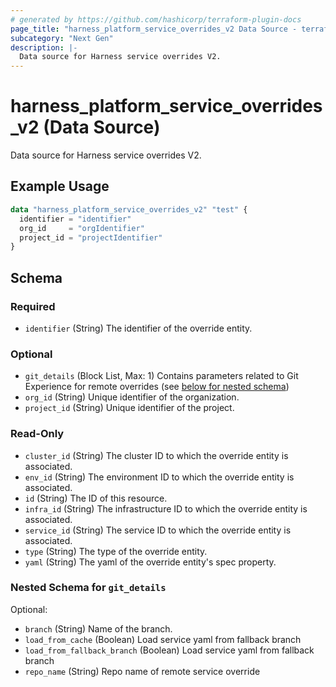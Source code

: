 ```yaml
---
# generated by https://github.com/hashicorp/terraform-plugin-docs
page_title: "harness_platform_service_overrides_v2 Data Source - terraform-provider-harness"
subcategory: "Next Gen"
description: |-
  Data source for Harness service overrides V2.
---
```


# harness_platform_service_overrides_v2 (Data Source)

Data source for Harness service overrides V2.

## Example Usage

```terraform
data "harness_platform_service_overrides_v2" "test" {
  identifier = "identifier"
  org_id     = "orgIdentifier"
  project_id = "projectIdentifier"
}
```

<!-- schema generated by tfplugindocs -->
## Schema

### Required

- `identifier` (String) The identifier of the override entity.

### Optional

- `git_details` (Block List, Max: 1) Contains parameters related to Git Experience for remote overrides (see [below for nested schema](#nestedblock--git_details))
- `org_id` (String) Unique identifier of the organization.
- `project_id` (String) Unique identifier of the project.

### Read-Only

- `cluster_id` (String) The cluster ID to which the override entity is associated.
- `env_id` (String) The environment ID to which the override entity is associated.
- `id` (String) The ID of this resource.
- `infra_id` (String) The infrastructure ID to which the override entity is associated.
- `service_id` (String) The service ID to which the override entity is associated.
- `type` (String) The type of the override entity.
- `yaml` (String) The yaml of the override entity's spec property.

<a id="nestedblock--git_details"></a>
### Nested Schema for `git_details`

Optional:

- `branch` (String) Name of the branch.
- `load_from_cache` (Boolean) Load service yaml from fallback branch
- `load_from_fallback_branch` (Boolean) Load service yaml from fallback branch
- `repo_name` (String) Repo name of remote service override

